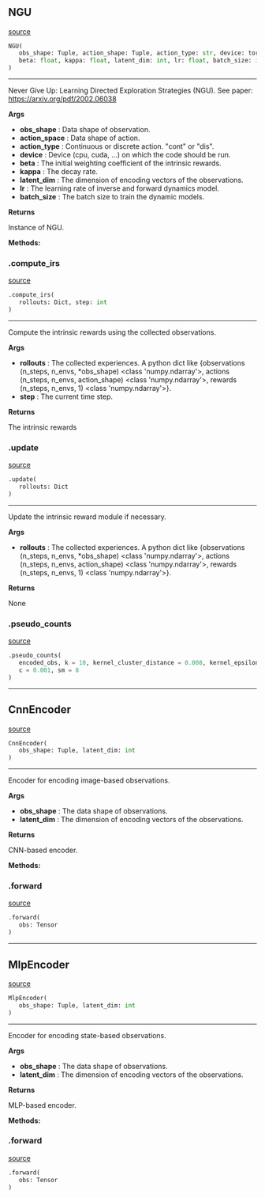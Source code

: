 #


## NGU
[source](https://github.com/RLE-Foundation/Hsuanwu\blob\main\hsuanwu/xplore/reward/ngu.py\#L76)
```python 
NGU(
   obs_shape: Tuple, action_shape: Tuple, action_type: str, device: torch.device,
   beta: float, kappa: float, latent_dim: int, lr: float, batch_size: int
)
```


---
Never Give Up: Learning Directed Exploration Strategies (NGU).
See paper: https://arxiv.org/pdf/2002.06038


**Args**

* **obs_shape**  : Data shape of observation.
* **action_space**  : Data shape of action.
* **action_type**  : Continuous or discrete action. "cont" or "dis".
* **device**  : Device (cpu, cuda, ...) on which the code should be run.
* **beta**  : The initial weighting coefficient of the intrinsic rewards.
* **kappa**  : The decay rate.
* **latent_dim**  : The dimension of encoding vectors of the observations.
* **lr**  : The learning rate of inverse and forward dynamics model.
* **batch_size**  : The batch size to train the dynamic models.


**Returns**

Instance of NGU.


**Methods:**


### .compute_irs
[source](https://github.com/RLE-Foundation/Hsuanwu\blob\main\hsuanwu/xplore/reward/ngu.py\#L127)
```python
.compute_irs(
   rollouts: Dict, step: int
)
```

---
Compute the intrinsic rewards using the collected observations.


**Args**

* **rollouts**  : The collected experiences. A python dict like
    {observations (n_steps, n_envs, *obs_shape) <class 'numpy.ndarray'>,
    actions (n_steps, n_envs, action_shape) <class 'numpy.ndarray'>,
    rewards (n_steps, n_envs, 1) <class 'numpy.ndarray'>}.
* **step**  : The current time step.


**Returns**

The intrinsic rewards

### .update
[source](https://github.com/RLE-Foundation/Hsuanwu\blob\main\hsuanwu/xplore/reward/ngu.py\#L180)
```python
.update(
   rollouts: Dict
)
```

---
Update the intrinsic reward module if necessary.


**Args**

* **rollouts**  : The collected experiences. A python dict like
    {observations (n_steps, n_envs, *obs_shape) <class 'numpy.ndarray'>,
    actions (n_steps, n_envs, action_shape) <class 'numpy.ndarray'>,
    rewards (n_steps, n_envs, 1) <class 'numpy.ndarray'>}.


**Returns**

None

### .pseudo_counts
[source](https://github.com/RLE-Foundation/Hsuanwu\blob\main\hsuanwu/xplore/reward/ngu.py\#L214)
```python
.pseudo_counts(
   encoded_obs, k = 10, kernel_cluster_distance = 0.008, kernel_epsilon = 0.0001,
   c = 0.001, sm = 8
)
```


----


## CnnEncoder
[source](https://github.com/RLE-Foundation/Hsuanwu\blob\main\hsuanwu/xplore/reward/ngu.py\#L11)
```python 
CnnEncoder(
   obs_shape: Tuple, latent_dim: int
)
```


---
Encoder for encoding image-based observations.


**Args**

* **obs_shape**  : The data shape of observations.
* **latent_dim**  : The dimension of encoding vectors of the observations.


**Returns**

CNN-based encoder.


**Methods:**


### .forward
[source](https://github.com/RLE-Foundation/Hsuanwu\blob\main\hsuanwu/xplore/reward/ngu.py\#L42)
```python
.forward(
   obs: Tensor
)
```


----


## MlpEncoder
[source](https://github.com/RLE-Foundation/Hsuanwu\blob\main\hsuanwu/xplore/reward/ngu.py\#L50)
```python 
MlpEncoder(
   obs_shape: Tuple, latent_dim: int
)
```


---
Encoder for encoding state-based observations.


**Args**

* **obs_shape**  : The data shape of observations.
* **latent_dim**  : The dimension of encoding vectors of the observations.


**Returns**

MLP-based encoder.


**Methods:**


### .forward
[source](https://github.com/RLE-Foundation/Hsuanwu\blob\main\hsuanwu/xplore/reward/ngu.py\#L72)
```python
.forward(
   obs: Tensor
)
```

